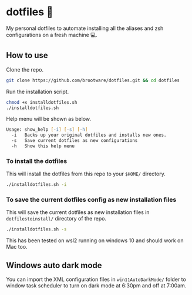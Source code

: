 # dotfiles 🧰

My personal dotfiles to automate installing all the aliases and zsh configurations on a fresh machine 💻.


## How to use

Clone the repo. 

```zsh 
git clone https://github.com/brootware/dotfiles.git && cd dotfiles
```

Run the installation script.

```zsh
chmod +x installdotfiles.sh
./installdotfiles.sh
```

Help menu will be shown as below.

```zsh
Usage: show_help [-i] [-s] [-h]
  -i   Backs up your original dotfiles and installs new ones.
  -s   Save current dotfiles as new configurations
  -h   Show this help menu
```

### To install the dotfiles

This will install the dotfiles from this repo to your `$HOME/` directory.

```zsh
./installdotfiles.sh -i
```

### To save the current dotfiles config as new installation files

This will save the current dotfiles as new installation files in `dotfilestoinstall/` directory of the repo.

```zsh
./installdotfiles.sh -s
```

This has been tested on wsl2 running on windows 10 and should work on Mac too.

## Windows auto dark mode

You can import the XML configuration files in `win11AutoDarkMode/` folder to window task scheduler to turn on dark mode at 6:30pm and off at 7:00am.